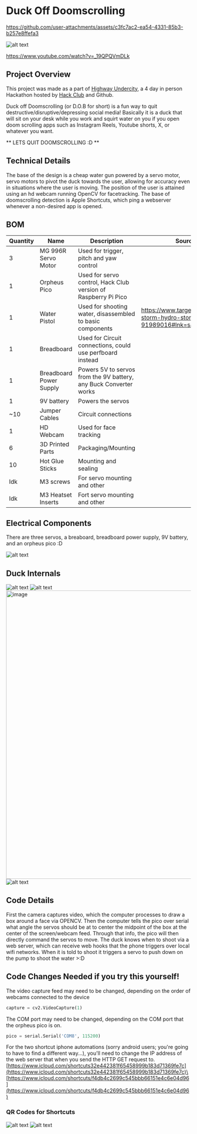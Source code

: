 # Duck Off Doomscrolling



https://github.com/user-attachments/assets/c3fc7ac2-ea54-4331-85b3-b257e8ffefa3



![alt text](pictures/IMG_4679.jpeg)

https://www.youtube.com/watch?v=_19QPQVmDLk

## Project Overview

This project was made as a part of [Highway Undercity](https://highway.hackclub.com), a 4 day in person Hackathon hosted by [Hack Club](https://hackclub.com) and Github. 

Duck off Doomscrolling (or D.O.B for short) is a fun way to quit destructive/disruptive/depressing social media! Basically it is a duck that will sit on your desk while you work and squirt water on you if you open doom scrolling apps such as Instagram Reels, Youtube shorts, X, or whatever you want. 

** LETS QUIT DOOMSCROLLING :D **

## Technical Details

The base of the design is a cheap water gun powered by a servo motor, servo motors to pivot the duck towards the user, allowing for accuracy even in situations where the user is moving. The position of the user is attained using an hd webcam running OpenCV for facetracking. The base of doomscrolling detection is Apple Shortcuts, which ping a webserver whenever a non-desired app is opened.

## BOM

| Quantity | Name                    | Description                                                       | Source                                                                        |
|----------|-------------------------|-------------------------------------------------------------------|-------------------------------------------------------------------------------|
| 3        | MG 996R Servo Motor     | Used for trigger, pitch and yaw control                           |                                                                               |
| 1        | Orpheus Pico            | Used for servo control, Hack Club version of Raspberry Pi Pico    |                                                                               |
| 1        | Water Pistol            | Used for shooting water, disassembled to basic components         | https://www.target.com/p/tidal-storm-hydro-storm-5pk/-/A-91989016#lnk=sametab |
| 1        | Breadboard              | Used for Circuit connections, could use perfboard instead         |                                                                               |
| 1        | Breadboard Power Supply | Powers 5V to servos from the 9V battery, any Buck Converter works |                                                                               |
| 1        | 9V battery              | Powers the servos                                                 |                                                                               |
| ~10      | Jumper Cables           | Circuit connections                                               |                                                                               |
| 1        | HD Webcam               | Used for face tracking                                            |                                                                               |
| 6        | 3D Printed Parts        | Packaging/Mounting                                                |                                                                               |
| 10       | Hot Glue Sticks         | Mounting and sealing                                              |                                                                               |
| Idk      | M3 screws               | For servo mounting and other                                      |                                                                               |
| Idk      | M3 Heatset Inserts      | Fort servo mounting and other                                     |                                                                               |

## Electrical Components

There are three servos, a breaboard, breadboard power supply, 9V battery, and an orpheus pico :D

![alt text](pictures/IMG_4682.jpeg)

## Duck Internals

![alt text](pictures/IMG_4652.jpeg)
![alt text](pictures/IMG_4674.jpeg)
<img width="723" height="787" alt="image" src="https://github.com/user-attachments/assets/d91b8e1a-9b9e-4213-a1dd-a49180f5c08b" />
![alt text](pictures/IMG_4675.jpeg)

## Code Details

First the camera captures video, which the computer processes to draw a box around a face via OPENCV. Then the computer tells the pico over serial what angle the servos should be at to center the midpoint of the box at the center of the screen/webcam feed. Through that info, the pico will then directly command the servos to move. The duck knows when to shoot via a web server, which can receive web hooks that the phone triggers over local wifi networks. When it is told to shoot it triggers a servo to push down on the pump to shoot the water >:D

## Code Changes Needed if you try this yourself!

The video capture feed may need to be changed, depending on the order of webcams connected to the device

```python
capture = cv2.VideoCapture(1)
```

The COM port may need to be changed, depending on the COM port that the orpheus pico is on.

```python
pico = serial.Serial('COM8', 115200)
```

For the two shortcut iphone automations (sorry android users; you're going to have to find a different way...), you'll need to change the IP address of the web server that when you send the HTTP GET request to.\
[https://www.icloud.com/shortcuts32e442381f65458999b183d71369fe7c](https://www.icloud.com/shortcuts32e442381f65458999b183d71369fe7c)\
[https://www.icloud.com/shortcuts/f4db4c2699c545bbb66151e4c6e04d96](https://www.icloud.com/shortcuts/f4db4c2699c545bbb66151e4c6e04d96)

### QR Codes for Shortcuts

![alt text](pictures/lock-in.png)
![alt text](pictures/lock-out.png)
